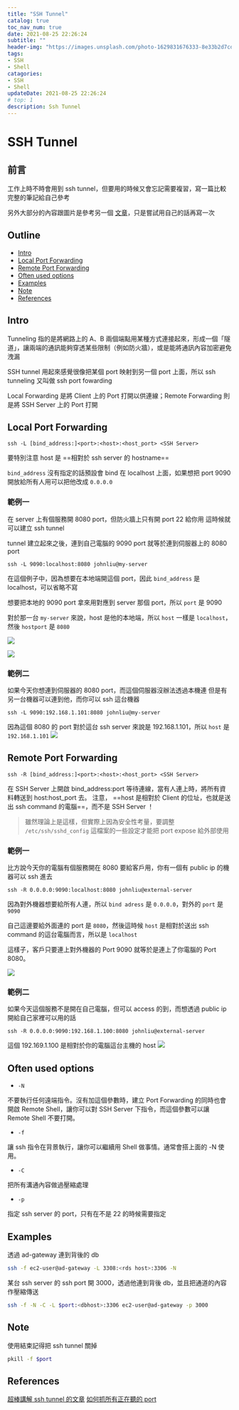 ```yaml
---
title: "SSH Tunnel"
catalog: true
toc_nav_num: true
date: 2021-08-25 22:26:24
subtitle: ""
header-img: "https://images.unsplash.com/photo-1629831676333-8e33b2d7cdd9?ixid=MnwxMjA3fDB8MHxwaG90by1wYWdlfHx8fGVufDB8fHx8&ixlib=rb-1.2.1&auto=format&fit=crop&w=1500&q=80"
tags:
- SSH
- Shell
catagories:
- SSH
- Shell
updateDate: 2021-08-25 22:26:24
# top: 1
description: Ssh Tunnel
---
```


# SSH Tunnel

## 前言
工作上時不時會用到 ssh tunnel，但要用的時候又會忘記需要複習，寫一篇比較完整的筆記給自己參考

另外大部分的內容跟圖片是參考另一個 [文章](https://johnliu55.tw/ssh-tunnel.html)，只是嘗試用自己的話再寫一次

## Outline
- [Intro](#intro)
- [Local Port Forwarding](#local-port-forwarding)
- [Remote Port Forwarding](#remote-port-forwarding)
- [Often used options](#often-used-options)
- [Examples](#examples)
- [Note](#note)
- [References](#references)

## Intro
Tunneling 指的是將網路上的 A、B 兩個端點用某種方式連接起來，形成一個「隧道」，讓兩端的通訊能夠穿透某些限制（例如防火牆），或是能將通訊內容加密避免洩漏

SSH tunnel 用起來感覺很像把某個 port 映射到另一個 port 上面，所以 ssh tunneling 又叫做 ssh port fowarding

Local Forwarding 是將 Client 上的 Port 打開以供連線；Remote Forwarding 則是將 SSH Server 上的 Port 打開

## Local Port Forwarding
```
ssh -L [bind_address:]<port>:<host>:<host_port> <SSH Server>
```
要特別注意 host 是 ==相對於 ssh server 的 hostname==

`bind_address` 沒有指定的話預設會 bind 在 localhost 上面，如果想把 port 9090 開放給所有人用可以把他改成 `0.0.0.0`
### 範例一
在 server 上有個服務開 8080 port，但防火牆上只有開 port 22 給你用
這時候就可以建立 ssh tunnel

tunnel 建立起來之後，連到自己電腦的 9090 port 就等於連到伺服器上的 8080 port
```
ssh -L 9090:localhost:8080 johnliu@my-server
```
在這個例子中，因為想要在本地端開這個 port，因此 `bind_address` 是 localhost，可以省略不寫

想要把本地的 9090 port 拿來用對應到 server 那個 port，所以 `port` 是 9090

對於那一台 `my-server` 來說，host 是他的本地端，所以 `host` 一樣是 `localhost`，然後 `hostport` 是 `8080`

![](https://i.imgur.com/OzW49Jb.png)

![](https://i.imgur.com/lU3Gshe.png)

### 範例二
如果今天你想連到伺服器的 8080 port，而這個伺服器沒辦法透過本機連
但是有另一台機器可以連到他，而你可以 ssh 這台機器
```
ssh -L 9090:192.168.1.101:8080 johnliu@my-server
```
因為這個 8080 的 port 對於這台 ssh server 來說是 192.168.1.101，所以 `host` 是 `192.168.1.101`
![](https://i.imgur.com/a15B5lO.png)


## Remote Port Forwarding
```
ssh -R [bind_address:]<port>:<host>:<host_port> <SSH Server>
```
在 SSH Server 上開啟 bind_address:port 等待連線，當有人連上時，將所有資料轉送到 host:host_port 去。 注意， ==host 是相對於 Client 的位址，也就是送出 ssh command 的電腦==，而不是 SSH Server ！

> 雖然理論上是這樣，但實際上因為安全性考量，要調整 `/etc/ssh/sshd_config` 這檔案的一些設定才能把 port expose 給外部使用

### 範例一
比方說今天你的電腦有個服務開在 8080 要給客戶用，你有一個有 public ip 的機器可以 ssh 進去
```
ssh -R 0.0.0.0:9090:localhost:8080 johnliu@external-server
```
因為對外機器想要給所有人連，所以 `bind adress` 是 `0.0.0.0`，對外的 `port` 是 `9090`

自己這邊要給外面連的 port 是 `8080`，然後這時候 `host` 是相對於送出 ssh command 的這台電腦而言，所以是 `localhost`

這樣子，客戶只要連上對外機器的 Port 9090 就等於是連上了你電腦的 Port 8080。

![](https://i.imgur.com/Qufl5m2.png)

### 範例二
如果今天這個服務不是開在自己電腦，但可以 access 的到，而想透過 public ip 開給自己家裡可以用的話

```
ssh -R 0.0.0.0:9090:192.168.1.100:8080 johnliu@external-server
```
這個 192.169.1.100 是相對於你的電腦這台主機的 host
![](https://i.imgur.com/WbnoSoW.png)

## Often used options
- `-N`

不要執行任何遠端指令。沒有加這個參數時，建立 Port Forwarding 的同時也會開啟 Remote Shell，讓你可以對 SSH Server 下指令，而這個參數可以讓 Remote Shell 不要打開。

- `-f`

讓 ssh 指令在背景執行，讓你可以繼續用 Shell 做事情。通常會搭上面的 -N 使用。

- `-C`

把所有溝通內容做過壓縮處理

- `-p`

指定 ssh server 的 port，只有在不是 22 的時候需要指定

## Examples
透過 ad-gateway 連到背後的 db
```bash
ssh -f ec2-user@ad-gateway -L 3308:<rds host>:3306 -N
```

某台 ssh server 的 ssh port 開 3000，透過他連到背後 db，並且把通道的內容作壓縮傳送
```bash
ssh -f -N -C -L $port:<dbhost>:3306 ec2-user@ad-gateway -p 3000
```

## Note
使用結束記得把 ssh tunnel 關掉
```bash
pkill -f $port
```

## References
[超棒講解 ssh tunnel 的文章](https://johnliu55.tw/ssh-tunnel.html)
[如何抓所有正在聽的 port](https://www.cyberciti.biz/faq/unix-linux-check-if-port-is-in-use-command/)
